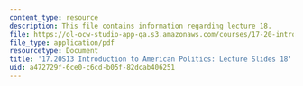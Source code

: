 ```yaml
---
content_type: resource
description: This file contains information regarding lecture 18.
file: https://ol-ocw-studio-app-qa.s3.amazonaws.com/courses/17-20-introduction-to-american-politics-spring-2013/a472729f6ce0c6cdb05f82dcab406251_MIT17_20S13_Lecture18.pdf
file_type: application/pdf
resourcetype: Document
title: '17.20S13 Introduction to American Politics: Lecture Slides 18'
uid: a472729f-6ce0-c6cd-b05f-82dcab406251
---
```

